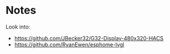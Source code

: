 # Notes

Look into:
- https://github.com/JBecker32/G32-Display-480x320-HACS
- https://github.com/RyanEwen/esphome-lvgl
